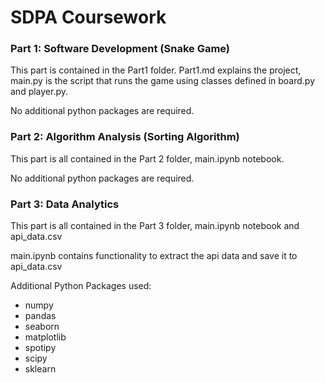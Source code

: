 # SDPA Coursework

### Part 1: Software Development (Snake Game)
This part is contained in the Part1 folder. Part1.md explains the project, main.py is the script that 
runs the game using classes defined in board.py and player.py.

No additional python packages are required.

### Part 2: Algorithm Analysis (Sorting Algorithm)
This part is all contained in the Part 2 folder, main.ipynb notebook.

No additional python packages are required.


### Part 3: Data Analytics
This part is all contained in the Part 3 folder, main.ipynb notebook and api_data.csv

main.ipynb contains functionality to extract the api data and save it to api_data.csv

Additional Python Packages used:
- numpy
- pandas
- seaborn
- matplotlib
- spotipy
- scipy
- sklearn